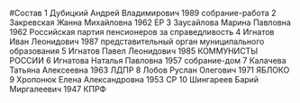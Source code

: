 #Состав
1 Дубицкий Андрей Владимирович 1989 собрание-работа
2 Закревская Жанна Михайловна 1962 ЕР
3 Заусайлова Марина Павловна 1962 Российская партия пенсионеров за справедливость
4 Игнатов Иван Леонидович 1987 представительный орган муниципального образования
5 Игнатов Павел Леонидович 1985 КОММУНИСТЫ РОССИИ
6 Игнатова Наталья Павловна 1957 собрание-дом
7 Калачева Татьяна Алексеевна 1963 ЛДПР
8 Лобов Руслан Олегович 1971 ЯБЛОКО
9 Хропонюк Елена Александровна 1953 СР
10 Шингареев Барий Миргалеевич 1947 КПРФ
